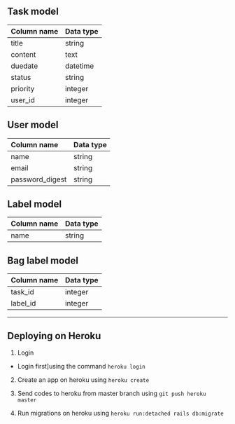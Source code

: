 ## Task model
| Column name | Data type |
|:------------|:-----------|
| title       | string     |
| content     | text       |
| duedate     | datetime   |
| status      | string     |
| priority    | integer    |
| user_id     | integer    |
## User model
| Column name | Data type |
|:----------------|:-----------|
| name            | string     |
| email           | string     |
| password_digest | string     |
## Label model
| Column name | Data type |
|:------------|:-----------|
| name           | string     |
##  Bag label model
| Column name | Data type |
|:------------|:-----------|
| task_id     | integer    |
| label_id    | integer    |
*****

## Deploying on Heroku

1. Login
 - Login first]using the command
 ```heroku login ```


2. Create an app on heroku using
  ```heroku create```


3. Send codes to heroku from master branch using
  ```git push heroku master ```


4. Run migrations on heroku using
  ```heroku run:detached rails db:migrate```
